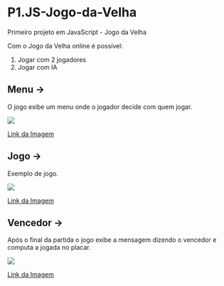 # P1.JS-Jogo-da-Velha
Primeiro projeto em JavaScript - Jogo da Velha

Com o Jogo da Velha online é possível:
1. Jogar com 2 jogadores
2. Jogar com IA

## Menu ->

O jogo exibe um menu onde o jogador decide com quem jogar.

![](https://github.com/JulianaRosati/P1.JS-Jogo-da-Velha/blob/main/Menu.jpg)

[Link da Imagem](https://github.com/JulianaRosati/P1.JS-Jogo-da-Velha/blob/main/Menu.jpg)

## Jogo ->

Exemplo de jogo.

![](https://github.com/JulianaRosati/P1.JS-Jogo-da-Velha/blob/main/Jogo.jpg)

[Link da Imagem](https://github.com/JulianaRosati/P1.JS-Jogo-da-Velha/blob/main/Jogo.jpg)

## Vencedor ->

Após o final da partida o jogo exibe a mensagem dizendo o vencedor e computa a jogada no placar.

![](https://github.com/JulianaRosati/P1.JS-Jogo-da-Velha/blob/main/Vencedor.jpg)

[Link da Imagem](https://github.com/JulianaRosati/P1.JS-Jogo-da-Velha/blob/main/Vencedor.jpg)

